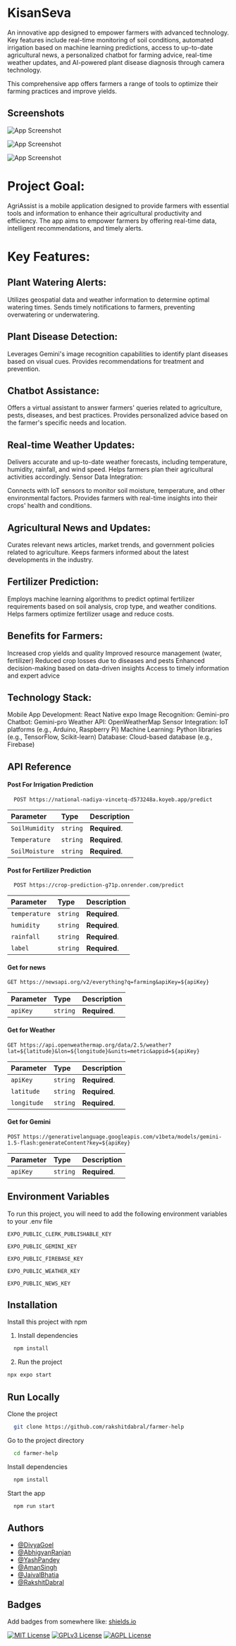 
# KisanSeva

An innovative app designed to empower farmers with advanced technology. Key features include real-time monitoring of soil conditions, automated irrigation based on machine learning predictions, access to up-to-date agricultural news, a personalized chatbot for farming advice, real-time weather updates, and AI-powered plant disease diagnosis through camera technology. 

This comprehensive app offers farmers a range of tools to optimize their farming practices and improve yields.
 


## Screenshots

![App Screenshot](https://github.com/user-attachments/assets/db934cfd-74e9-46b4-867e-040314d582dc)

![App Screenshot](https://github.com/user-attachments/assets/0cfe9a2a-8f04-4748-813c-f5b654f0935c)

![App Screenshot](https://github.com/user-attachments/assets/14754862-4f13-4d28-a597-026eaa8ee9dd)

# Project Goal:

AgriAssist is a mobile application designed to provide farmers with essential tools and information to enhance their agricultural productivity and efficiency. The app aims to empower farmers by offering real-time data, intelligent recommendations, and timely alerts.

# Key Features:

## Plant Watering Alerts:

Utilizes geospatial data and weather information to determine optimal watering times.
Sends timely notifications to farmers, preventing overwatering or underwatering.

## Plant Disease Detection:

Leverages Gemini's image recognition capabilities to identify plant diseases based on visual cues.
Provides recommendations for treatment and prevention.

## Chatbot Assistance:

Offers a virtual assistant to answer farmers' queries related to agriculture, pests, diseases, and best practices.
Provides personalized advice based on the farmer's specific needs and location.

## Real-time Weather Updates:

Delivers accurate and up-to-date weather forecasts, including temperature, humidity, rainfall, and wind speed.
Helps farmers plan their agricultural activities accordingly.
Sensor Data Integration:

Connects with IoT sensors to monitor soil moisture, temperature, and other environmental factors.
Provides farmers with real-time insights into their crops' health and conditions.

## Agricultural News and Updates:

Curates relevant news articles, market trends, and government policies related to agriculture.
Keeps farmers informed about the latest developments in the industry.

## Fertilizer Prediction:

Employs machine learning algorithms to predict optimal fertilizer requirements based on soil analysis, crop type, and weather conditions.
Helps farmers optimize fertilizer usage and reduce costs.

## Benefits for Farmers:

Increased crop yields and quality
Improved resource management (water, fertilizer)
Reduced crop losses due to diseases and pests
Enhanced decision-making based on data-driven insights
Access to timely information and expert advice

## Technology Stack:

Mobile App Development: React Native expo
Image Recognition: Gemini-pro
Chatbot: Gemini-pro
Weather API: OpenWeatherMap 
Sensor Integration: IoT platforms (e.g., Arduino, Raspberry Pi)
Machine Learning: Python libraries (e.g., TensorFlow, Scikit-learn)
Database: Cloud-based database (e.g., Firebase)
## API Reference

#### Post For Irrigation Prediction

```http
  POST https://national-nadiya-vincetq-d573248a.koyeb.app/predict
```

| Parameter | Type     | Description                |
| :-------- | :------- | :------------------------- |
| `SoilHumidity` | `string` | **Required**.  |
| `Temperature` | `string` | **Required**.  |
| `SoilMoisture` | `string` | **Required**.  |


#### Post for Fertilizer Prediction

```http
  POST https://crop-prediction-g71p.onrender.com/predict
```

| Parameter | Type     | Description                       |
| :-------- | :------- | :-------------------------------- |
| `temperature`      | `string` | **Required**.  |
| `humidity`      | `string` | **Required**.  |
| `rainfall`      | `string` | **Required**.  |
| `label`      | `string` | **Required**.|

#### Get for news

```http
GET https://newsapi.org/v2/everything?q=farming&apiKey=${apiKey}
```

| Parameter | Type     | Description                       |
| :-------- | :------- | :-------------------------------- |
| `apiKey`      | `string` | **Required**.  |

#### Get for Weather

```http
GET https://api.openweathermap.org/data/2.5/weather?lat=${latitude}&lon=${longitude}&units=metric&appid=${apiKey}
```
| Parameter | Type     | Description                       |
| :-------- | :------- | :-------------------------------- |
| `apiKey`      | `string` | **Required**.  |
| `latitude`      | `string` | **Required**.  |
| `longitude`      | `string` | **Required**.  |


#### Get for Gemini

```http
POST https://generativelanguage.googleapis.com/v1beta/models/gemini-1.5-flash:generateContent?key=${apiKey}
```

| Parameter | Type     | Description                       |
| :-------- | :------- | :-------------------------------- |
| `apiKey`      | `string` | **Required**.  |

## Environment Variables

To run this project, you will need to add the following environment variables to your .env file

`EXPO_PUBLIC_CLERK_PUBLISHABLE_KEY`

`EXPO_PUBLIC_GEMINI_KEY`

`EXPO_PUBLIC_FIREBASE_KEY`

`EXPO_PUBLIC_WEATHER_KEY`

`EXPO_PUBLIC_NEWS_KEY`


## Installation

Install this project with npm

1. Install dependencies
```bash
  npm install
```
2. Run the project

```bash
npx expo start
```
## Run Locally

Clone the project

```bash
  git clone https://github.com/rakshitdabral/farmer-help
```

Go to the project directory

```bash
  cd farmer-help
```

Install dependencies

```bash
  npm install
```

Start the app

```bash
  npm run start
```


## Authors

- [@DivyaGoel]()
- [@AbhigyanRanjan](https://github.com/Abhigyan-RA)
- [@YashPandey](https://github.com/Yash16p)
- [@AmanSingh](https://github.com/aman-singh73)
- [@JaivalBhatia](https://github.com/jaival-bhatia)
- [@RakshitDabral](https://github.com/rakshitdabral/farmer-help)






## Badges

Add badges from somewhere like: [shields.io](https://shields.io/)

[![MIT License](https://img.shields.io/badge/License-MIT-green.svg)](https://choosealicense.com/licenses/mit/)
[![GPLv3 License](https://img.shields.io/badge/License-GPL%20v3-yellow.svg)](https://opensource.org/licenses/)
[![AGPL License](https://img.shields.io/badge/license-AGPL-blue.svg)](http://www.gnu.org/licenses/agpl-3.0)

